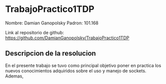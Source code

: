 # TrabajoPractico1TDP

Nombre: Damian Ganopolsky
Padron: 101.168  

Link al repositorio de github: https://github.com/DamianGanopolsky/TrabajoPractico1TDP

## Descripcion de la resolucion

En el presente trabajo se tuvo como principal objetivo poner en practica los nuevos conocimientos adquiridos sobre el uso y manejo de sockets. Ademas,  
